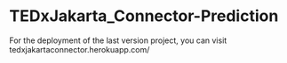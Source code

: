# TEDxJakarta_Connector-Prediction
For the deployment of the last version project, you can visit tedxjakartaconnector.herokuapp.com/

